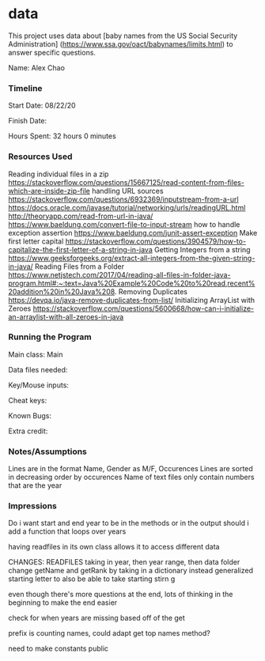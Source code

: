 data
====

This project uses data about [baby names from the US Social Security Administration] 
(https://www.ssa.gov/oact/babynames/limits.html) to answer specific questions. 



Name: Alex Chao

### Timeline

Start Date: 08/22/20

Finish Date: 

Hours Spent: 32 hours 0 minutes

### Resources Used
Reading individual files in a zip 
https://stackoverflow.com/questions/15667125/read-content-from-files-which-are-inside-zip-file
handling URL sources
https://stackoverflow.com/questions/6932369/inputstream-from-a-url
https://docs.oracle.com/javase/tutorial/networking/urls/readingURL.html
http://theoryapp.com/read-from-url-in-java/
https://www.baeldung.com/convert-file-to-input-stream
how to handle exception assertion 
https://www.baeldung.com/junit-assert-exception
Make first letter capital 
https://stackoverflow.com/questions/3904579/how-to-capitalize-the-first-letter-of-a-string-in-java
Getting Integers from a string
https://www.geeksforgeeks.org/extract-all-integers-from-the-given-string-in-java/
Reading Files from a Folder
https://www.netjstech.com/2017/04/reading-all-files-in-folder-java-program.html#:~:text=Java%20Example%20Code%20to%20read,recent%20addition%20in%20Java%208.
Removing Duplicates
https://devqa.io/java-remove-duplicates-from-list/
Initializing ArrayList with Zeroes
https://stackoverflow.com/questions/5600668/how-can-i-initialize-an-arraylist-with-all-zeroes-in-java
### Running the Program

Main class: Main 

Data files needed: 

Key/Mouse inputs:

Cheat keys:

Known Bugs:

Extra credit:


### Notes/Assumptions
Lines are in the format Name, Gender as M/F, Occurences 
Lines are sorted in decreasing order by occurences 
Name of text files only contain numbers that are the year 


### Impressions

Do i want start and end year to be in the methods or in the output 
should i add a function that loops over years 

having readfiles in its own class allows it to access different data

CHANGES: READFILES taking in year, then year range, then data folder 
change getName and getRank by taking in a dictionary instead 
generalized starting letter to also be able to take starting stirn g

even though there's more questions at the end, lots of thinking in the beginning to make
the end easier

check for when years are missing based off of the get 

prefix is counting names, could adapt get top names method? 

need to make constants public 